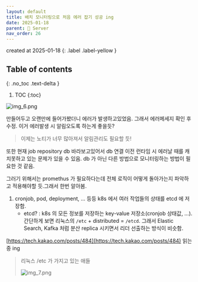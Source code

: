 ```yaml
---
layout: default
title: 배치 모니터링으로 처음 에러 잡기 성공 ing
date: 2025-01-18
parent: 📌 Server
nav_order: 26
---
```


created at 2025-01-18
{: .label .label-yellow }

## Table of contents
{: .no_toc .text-delta }

1. TOC
{:toc}

![img_6.png](../img_6.png)

만들어두고 오랜만에 들어가봤더니 에러가 발생하고있었음. 그래서 에러메세지 확인 후 수정. 이거 에러발생 시 알림오도록 하는게 좋을듯?
> 이제는 노티가 너무 많아져서 알림관리도 필요할 듯!

또한 현재 job repository db 바라보고있어서 db 연결 이전 런타임 시 에러날 때를 캐치못하고 있는 문제가 있을 수 있음. db 가 아닌 다른 방법으로 모니터링하는 방법이 필요한 것 같음.

그러기 위해서는 promethus 가 필요하다는데 전체 로직이 어떻게 돌아가는지 파악하고 적용해야할 듯.그래서 한번 알아봄.

1. cronjob, pod, deployment, ... 등등 k8s 에서 여러 작업들의 상태를 etcd 에 저장함.
   * etcd? : k8s 의 모든 정보를 저장하는 key-value 저장소(cronjob 상태값, ...). 간단하게 보면 리눅스의 `/etc` + distributed = `/etcd`. 그래서 Elastic Search, Kafka 처럼 분산 replica 시키면서 리더 선출하는 방식이 비슷함.

[https://tech.kakao.com/posts/484](https://tech.kakao.com/posts/484) 읽는 중 ing

> 리눅스 /etc 가 가지고 있는 애들
>
> ![img_7.png](../img_7.png)